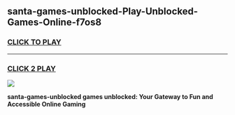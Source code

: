 
## santa-games-unblocked-Play-Unblocked-Games-Online-f7os8
<h3>
<a href="https://premium76.site?title=santa-games-unblocked&ref=24A">CLICK TO PLAY</a></h3>
<hr>

<h3>
<a href="https://premium76.site?title=santa-games-unblocked&ref=24A">CLICK 2 PLAY</a>
  
</h3>

<a href="https://premium76.site?title=santa-games-unblocked&ref=24A"><img src="https://clearcache.store/games.png"></a>


**santa-games-unblocked games unblocked: Your Gateway to Fun and Accessible Online Gaming**
